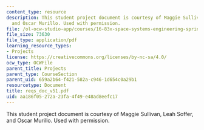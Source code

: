 ```yaml
---
content_type: resource
description: This student project document is courtesy of Maggie Sullivan, Leah Soffer,
  and Oscar Murillo. Used with permission.
file: /ol-ocw-studio-app/courses/16-83x-space-systems-engineering-spring-2002-spring-2003/aa186f05272a23fa4f49e48ad8eefc17_reqs_doc_v51.pdf
file_size: 73630
file_type: application/pdf
learning_resource_types:
- Projects
license: https://creativecommons.org/licenses/by-nc-sa/4.0/
ocw_type: OCWFile
parent_title: Projects
parent_type: CourseSection
parent_uid: 659a2b64-f421-582a-c946-1d654c0a29b1
resourcetype: Document
title: reqs_doc_v51.pdf
uid: aa186f05-272a-23fa-4f49-e48ad8eefc17
---
```

This student project document is courtesy of Maggie Sullivan, Leah Soffer, and Oscar Murillo. Used with permission.